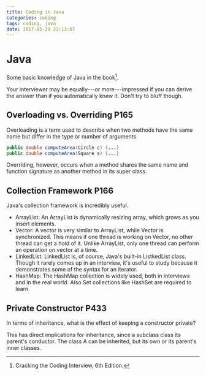 ```yaml
---
title: Coding in Java
categories: coding
tags: coding, java
date: 2017-05-29 22:13:07
---
```


<!--more-->
# Java

Some basic knowledge of Java in the book[^1].

Your interviewer may be equally---or more---impressed if you can derive the answer than if you automatically knew it. Don't try to bluff though.

## Overloading vs. Overriding P165

Overloading is a term used to describe when two methods have the same name but differ in the type or number of arguments.

``` java
public double computeArea(Circle c) {...}
public double computeArea(Square s) {...}
```

Overriding, however, occurs when a method shares the same name and function signature as another method in its super class.

## Collection Framework P166

Java's collection framework is incredibly useful.

- ArrayList: An ArrayList is dynamically resizing array, which grows as you insert elements.
- Vector: A vector is very similar to ArrayList, while Vector is synchronized. This means if one thread is working on Vector, no other thread can get a hold of it. Unlike ArrayList, only one thread can perform an operation on vector at a time.
- LinkedList: LinkedList is, of course, Java's built-in ListkedList class. Though it rarely comes up in an interview, it's useful to study because it demonstrates some of the syntax for an iterator.
- HashMap: The HashMap collection is widely used, both in interviews and in the real world. Also Set collections like HashSet are required to learn.

## Private Constructor P433
In terms of inheritance, what is the effect of keeping a constructor private?

This has direct implications for inheritance, since a subclass class its parent's conductor. The class A can be inherited, but its own or its parent's inner classes.


[^1]: Cracking the Coding Interview, 6th Edition.
